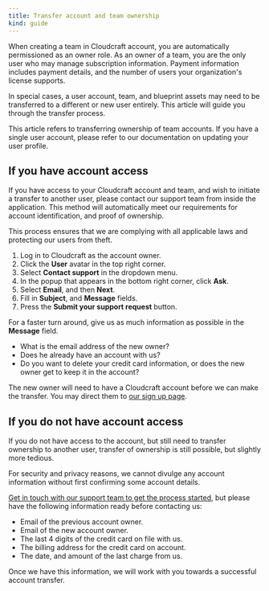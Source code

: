 ```yaml
---
title: Transfer account and team ownership
kind: guide
---
```


When creating a team in Cloudcraft account, you are automatically permissioned as an owner role. As an owner of a team, you are the only user who may manage subscription information. Payment information includes payment details, and the number of users your organization's license supports.

In special cases, a user account, team, and blueprint assets may need to be transferred to a different or new user entirely. This article will guide you through the transfer process.

<section class="alert alert-info">
  <p>This article refers to transferring ownership of team accounts. If you have a single user account, please refer to our documentation on updating your user profile.</p>
</section>

## If you have account access

If you have access to your Cloudcraft account and team, and wish to initiate a transfer to another user, please contact our support team from inside the application. This method will automatically meet our requirements for account identification, and proof of ownership.

This process ensures that we are complying with all applicable laws and protecting our users from theft.

1. Log in to Cloudcraft as the account owner.
2. Click the **User** avatar in the top right corner.
3. Select **Contact support** in the dropdown menu.
4. In the popup that appears in the bottom right corner, click **Ask**.
5. Select **Email**, and then **Next**.
6. Fill in **Subject**, and **Message** fields.
7. Press the **Submit your support request** button.

For a faster turn around, give us as much information as possible in the **Message** field.

- What is the email address of the new owner?
- Does he already have an account with us?
- Do you want to delete your credit card information, or does the new owner get to keep it in the account?

The new owner will need to have a Cloudcraft account before we can make the transfer. You may direct them to [our sign up page][1].

## If you do not have account access

If you do not have access to the account, but still need to transfer ownership to another user, transfer of ownership is still possible, but slightly more tedious.

For security and privacy reasons, we cannot divulge any account information without first confirming some account details.

[Get in touch with our support team to get the process started][2], but please have the following information ready before contacting us:

- Email of the previous account owner.
- Email of the new account owner.
- The last 4 digits of the credit card on file with us.
- The billing address for the credit card on account.
- The date, and amount of the last charge from us.

Once we have this information, we will work with you towards a successful account transfer.

[1]: https://app.cloudcraft.co/signup
[2]: https://app.cloudcraft.co/app/support
